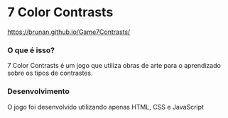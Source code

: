 <h1>7 Color Contrasts</h1>

https://brunan.github.io/Game7Contrasts/

### O que é isso?
7 Color Contrasts é um jogo que utiliza obras de arte para o aprendizado sobre os tipos de contrastes.

### Desenvolvimento
O jogo foi desenvolvido utilizando apenas HTML, CSS e JavaScript
